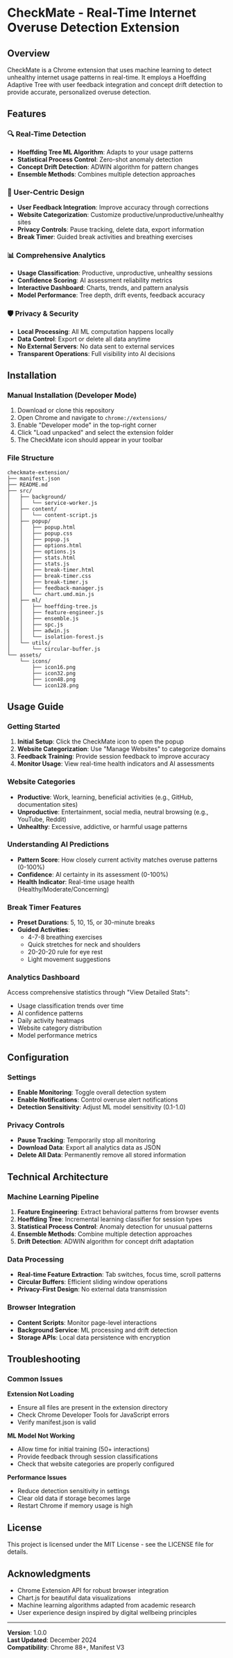 # CheckMate - Real-Time Internet Overuse Detection Extension

## Overview
CheckMate is a Chrome extension that uses machine learning to detect unhealthy internet usage patterns in real-time. It employs a Hoeffding Adaptive Tree with user feedback integration and concept drift detection to provide accurate, personalized overuse detection.

## Features

### 🔍 Real-Time Detection
- **Hoeffding Tree ML Algorithm**: Adapts to your usage patterns
- **Statistical Process Control**: Zero-shot anomaly detection
- **Concept Drift Detection**: ADWIN algorithm for pattern changes
- **Ensemble Methods**: Combines multiple detection approaches

### 👤 User-Centric Design
- **User Feedback Integration**: Improve accuracy through corrections
- **Website Categorization**: Customize productive/unproductive/unhealthy sites
- **Privacy Controls**: Pause tracking, delete data, export information
- **Break Timer**: Guided break activities and breathing exercises

### 📊 Comprehensive Analytics
- **Usage Classification**: Productive, unproductive, unhealthy sessions
- **Confidence Scoring**: AI assessment reliability metrics
- **Interactive Dashboard**: Charts, trends, and pattern analysis
- **Model Performance**: Tree depth, drift events, feedback accuracy

### 🛡️ Privacy & Security
- **Local Processing**: All ML computation happens locally
- **Data Control**: Export or delete all data anytime
- **No External Servers**: No data sent to external services
- **Transparent Operations**: Full visibility into AI decisions

## Installation

### Manual Installation (Developer Mode)
1. Download or clone this repository
2. Open Chrome and navigate to `chrome://extensions/`
3. Enable "Developer mode" in the top-right corner
4. Click "Load unpacked" and select the extension folder
5. The CheckMate icon should appear in your toolbar

### File Structure
```
checkmate-extension/
├── manifest.json
├── README.md
├── src/
│   ├── background/
│   │   └── service-worker.js
│   ├── content/
│   │   └── content-script.js
│   ├── popup/
│   │   ├── popup.html
│   │   ├── popup.css
│   │   ├── popup.js
│   │   ├── options.html
│   │   ├── options.js
│   │   ├── stats.html
│   │   ├── stats.js
│   │   ├── break-timer.html
│   │   ├── break-timer.css
│   │   ├── break-timer.js
│   │   ├── feedback-manager.js
│   │   └── chart.umd.min.js
│   ├── ml/
│   │   ├── hoeffding-tree.js
│   │   ├── feature-engineer.js
│   │   ├── ensemble.js
│   │   ├── spc.js
│   │   ├── adwin.js
│   │   └── isolation-forest.js
│   └── utils/
│       └── circular-buffer.js
└── assets/
    └── icons/
        ├── icon16.png
        ├── icon32.png
        ├── icon48.png
        └── icon128.png
```

## Usage Guide

### Getting Started
1. **Initial Setup**: Click the CheckMate icon to open the popup
2. **Website Categorization**: Use "Manage Websites" to categorize domains
3. **Feedback Training**: Provide session feedback to improve accuracy
4. **Monitor Usage**: View real-time health indicators and AI assessments

### Website Categories
- **Productive**: Work, learning, beneficial activities (e.g., GitHub, documentation sites)
- **Unproductive**: Entertainment, social media, neutral browsing (e.g., YouTube, Reddit)
- **Unhealthy**: Excessive, addictive, or harmful usage patterns

### Understanding AI Predictions
- **Pattern Score**: How closely current activity matches overuse patterns (0-100%)
- **Confidence**: AI certainty in its assessment (0-100%)
- **Health Indicator**: Real-time usage health (Healthy/Moderate/Concerning)

### Break Timer Features
- **Preset Durations**: 5, 10, 15, or 30-minute breaks
- **Guided Activities**: 
  - 4-7-8 breathing exercises
  - Quick stretches for neck and shoulders
  - 20-20-20 rule for eye rest
  - Light movement suggestions

### Analytics Dashboard
Access comprehensive statistics through "View Detailed Stats":
- Usage classification trends over time
- AI confidence patterns
- Daily activity heatmaps
- Website category distribution
- Model performance metrics

## Configuration

### Settings
- **Enable Monitoring**: Toggle overall detection system
- **Enable Notifications**: Control overuse alert notifications
- **Detection Sensitivity**: Adjust ML model sensitivity (0.1-1.0)

### Privacy Controls
- **Pause Tracking**: Temporarily stop all monitoring
- **Download Data**: Export all analytics data as JSON
- **Delete All Data**: Permanently remove all stored information

## Technical Architecture

### Machine Learning Pipeline
1. **Feature Engineering**: Extract behavioral patterns from browser events
2. **Hoeffding Tree**: Incremental learning classifier for session types
3. **Statistical Process Control**: Anomaly detection for unusual patterns
4. **Ensemble Methods**: Combine multiple detection approaches
5. **Drift Detection**: ADWIN algorithm for concept drift adaptation

### Data Processing
- **Real-time Feature Extraction**: Tab switches, focus time, scroll patterns
- **Circular Buffers**: Efficient sliding window operations
- **Privacy-First Design**: No external data transmission

### Browser Integration
- **Content Scripts**: Monitor page-level interactions
- **Background Service**: ML processing and drift detection
- **Storage APIs**: Local data persistence with encryption

## Troubleshooting

### Common Issues

**Extension Not Loading**
- Ensure all files are present in the extension directory
- Check Chrome Developer Tools for JavaScript errors
- Verify manifest.json is valid

**ML Model Not Working**
- Allow time for initial training (50+ interactions)
- Provide feedback through session classifications
- Check that website categories are properly configured

**Performance Issues**
- Reduce detection sensitivity in settings
- Clear old data if storage becomes large
- Restart Chrome if memory usage is high

## License

This project is licensed under the MIT License - see the LICENSE file for details.

## Acknowledgments

- Chrome Extension API for robust browser integration
- Chart.js for beautiful data visualizations
- Machine learning algorithms adapted from academic research
- User experience design inspired by digital wellbeing principles

---

**Version**: 1.0.0  
**Last Updated**: December 2024  
**Compatibility**: Chrome 88+, Manifest V3